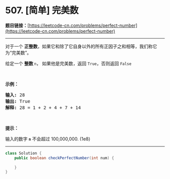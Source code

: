 # 507. [简单] 完美数

**题目链接：**[https://leetcode-cn.com/problems/perfect-number](https://leetcode-cn.com/problems/perfect-number)

---

<div class="content__1Y2H">
 <div class="notranslate">
  <p>对于一个&nbsp;<strong>正整数</strong>，如果它和除了它自身以外的所有正因子之和相等，我们称它为“完美数”。</p> 
  <p>给定一个&nbsp;<strong>整数&nbsp;</strong><code>n</code>，&nbsp;如果他是完美数，返回&nbsp;<code>True</code>，否则返回&nbsp;<code>False</code></p> 
  <p>&nbsp;</p> 
  <p><strong>示例：</strong></p> 
  <pre class="language-text"><strong>输入:</strong> 28
<strong>输出:</strong> True
<strong>解释:</strong> 28 = 1 + 2 + 4 + 7 + 14
</pre> 
  <p>&nbsp;</p> 
  <p><strong>提示：</strong></p> 
  <p>输入的数字&nbsp;<strong><code>n</code></strong> 不会超过 100,000,000. (1e8)</p> 
 </div>
</div>

---

```java
class Solution {
    public boolean checkPerfectNumber(int num) {
        
    }
}
```